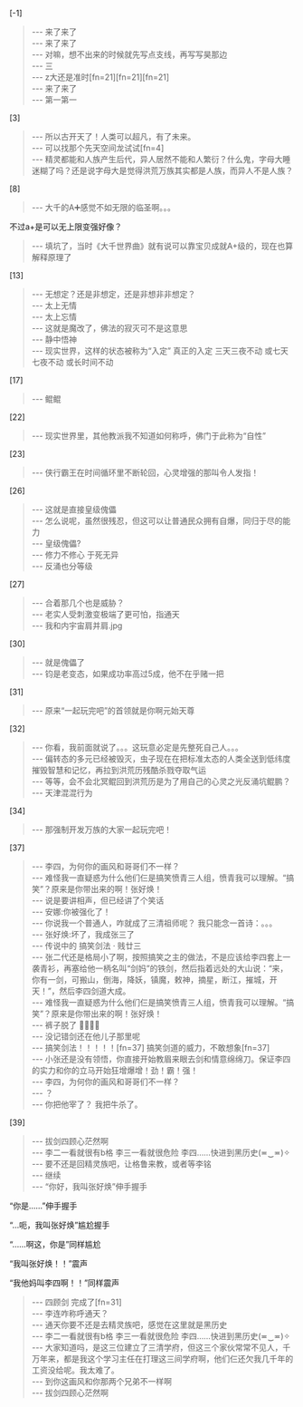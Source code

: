 
[-1] 
>--- 来了来了<br>
>--- 来了来了<br>
>--- 对嘛，想不出来的时候就先写点支线，再写写昊那边<br>
>--- 三<br>
>--- z大还是准时[fn=21][fn=21][fn=21]<br>
>--- 来了来了<br>
>--- 第一第一<br>

[3] 
>--- 所以古开天了！人类可以超凡，有了未来。<br>
>--- 可以找那个先天空间龙试试[fn=4]<br>
>--- 精灵都能和人族产生后代，异人居然不能和人繁衍？什么鬼，字母大睡迷糊了吗？还是说字母大是觉得洪荒万族其实都是人族，而异人不是人族？<br>

[8] 
>--- 大千的A➕感觉不如无限的临圣啊。。。

不过a+是可以无上限变强好像？<br>
>--- 填坑了，当时《大千世界曲》就有说可以靠宝贝成就A+级的，现在也算解释原理了<br>

[13] 
>--- 无想定？还是非想定，还是非想非非想定？<br>
>--- 太上无情<br>
>--- 太上忘情<br>
>--- 这就是魔改了，佛法的寂灭可不是这意思<br>
>--- 静中悟神<br>
>--- 现实世界，这样的状态被称为“入定”  真正的入定   三天三夜不动 或七天七夜不动 或长时间不动<br>

[17] 
>--- 鲲鲲<br>

[22] 
>--- 现实世界里，其他教派我不知道如何称呼，佛门于此称为“自性”<br>

[23] 
>--- 侠行霸王在时间循环里不断轮回，心灵增强的那叫令人发指！<br>

[26] 
>--- 这就是直接皇级傀儡<br>
>--- 怎么说呢，虽然很残忍，但这可以让普通民众拥有自爆，同归于尽的能力<br>
>--- 皇级傀儡?<br>
>--- 修力不修心  于死无异<br>
>--- 反涌也分等级<br>

[27] 
>--- 合着那几个也是威胁？<br>
>--- 老实人受刺激变极端了更可怕，指通天<br>
>--- 我和内宇宙肩并肩.jpg<br>

[30] 
>--- 就是傀儡了<br>
>--- 钧是老变态，如果成功率高过5成，他不在乎赌一把<br>

[31] 
>--- 原来“一起玩完吧”的首领就是你啊元始天尊<br>

[32] 
>--- 你看，我前面就说了。。。这玩意必定是先整死自己人。。。<br>
>--- 偏转态的多元已经被毁灭，虫子现在在把标准太态的人类全送到低纬度摧毁智慧和记忆，再拉到洪荒历残酷杀戮夺取气运<br>
>--- 等等，会不会北冥鲲回到洪荒历是为了用自己的心灵之光反涌坑鲲鹏？<br>
>--- 天津混混行为<br>

[34] 
>--- 那强制开发万族的大家一起玩完吧！<br>

[37] 
>--- 李四，为何你的画风和哥哥们不一样？<br>
>--- 难怪我一直疑惑为什么他们仨是搞笑愤青三人组，愤青我可以理解。“搞笑”？原来是你带出来的啊！张好焕！<br>
>--- 说是要讲相声，但已经讲了个笑话<br>
>--- 安娜:你被强化了！<br>
>--- 你说我一个普通人，咋就成了三清祖师呢？
我只能念一首诗：。。。<br>
>--- 张好焕:坏了，我成张三了<br>
>--- 传说中的 搞笑剑法 · 贱廿三<br>
>--- 张二代还是格局小了啊，按照搞笑之主的做法，不是应该给李四套上一袭青衫，再塞给他一柄名叫“剑妈”的铁剑，然后指着远处的大山说：“来，你有一剑，可搬山，倒海，降妖，镇魔，敕神，摘星，断江，摧城，开天！”，然后李四剑道大成。<br>
>--- 难怪我一直疑惑为什么他们仨是搞笑愤青三人组，愤青我可以理解。“搞笑”？原来是你带出来的啊！张好焕！<br>
>--- 裤子脱了 🤺🤺🤺🤺<br>
>--- 没记错剑还在他儿子那里呢<br>
>--- 搞笑剑法！！！！！[fn=37] 搞笑剑道的威力，不敢想象[fn=37]<br>
>--- 小张还是没有领悟，你直接开始教眉来眼去剑和情意绵绵刀。保证李四的实力和你的立马开始狂增爆增！劲！霸！强！<br>
>--- 李四，为何你的画风和哥哥们不一样？<br>
>--- ？<br>
>--- 你把他宰了？
我把牛杀了。<br>

[39] 
>--- 拔剑四顾心茫然啊<br>
>--- 李二一看就很有b格
李三一看就很危险
李四……快进到黑历史(≖‿≖)✧<br>
>--- 要不还是回精灵族吧，让格鲁来教，或者等李铭<br>
>--- 继续<br>
>--- “你好，我叫张好焕”伸手握手

“你是……”伸手握手

“…呃，我叫张好焕”尴尬握手

“……啊这，你是”同样尴尬

“我叫张好焕！！”震声

“我他妈叫李四啊！！”同样震声<br>
>--- 四顾剑 完成了[fn=31]<br>
>--- 李连咋称呼通天？<br>
>--- 通天你要不还是去精灵族吧，感觉在这里就是黑历史<br>
>--- 李二一看就很有b格
李三一看就很危险
李四……快进到黑历史(≖‿≖)✧<br>
>--- 大家知道吗，是这三位建立了三清学府，但这三个家伙常常不见人，千万年来，都是我这个学习主任在打理这三间学府啊，他们仨还欠我几千年的工资没给呢。我太难了。<br>
>--- 到你这画风和你那两个兄弟不一样啊<br>
>--- 拔剑四顾心茫然啊<br>
